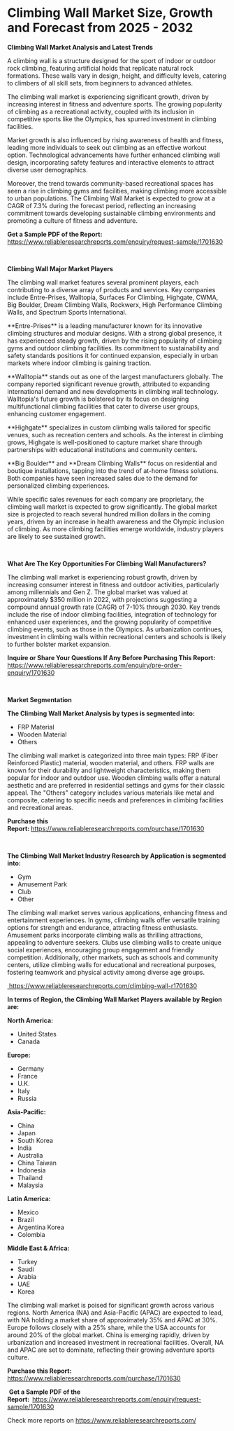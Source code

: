 <p><h1>Climbing Wall Market Size, Growth and Forecast from 2025 - 2032</h1></p><p><strong>Climbing Wall Market Analysis and Latest Trends</strong></p>
<p><p>A climbing wall is a structure designed for the sport of indoor or outdoor rock climbing, featuring artificial holds that replicate natural rock formations. These walls vary in design, height, and difficulty levels, catering to climbers of all skill sets, from beginners to advanced athletes. </p><p>The climbing wall market is experiencing significant growth, driven by increasing interest in fitness and adventure sports. The growing popularity of climbing as a recreational activity, coupled with its inclusion in competitive sports like the Olympics, has spurred investment in climbing facilities. </p><p>Market growth is also influenced by rising awareness of health and fitness, leading more individuals to seek out climbing as an effective workout option. Technological advancements have further enhanced climbing wall design, incorporating safety features and interactive elements to attract diverse user demographics. </p><p>Moreover, the trend towards community-based recreational spaces has seen a rise in climbing gyms and facilities, making climbing more accessible to urban populations. The Climbing Wall Market is expected to grow at a CAGR of 7.3% during the forecast period, reflecting an increasing commitment towards developing sustainable climbing environments and promoting a culture of fitness and adventure.</p></p>
<p><strong>Get a Sample PDF of the Report:&nbsp;</strong> <a href="https://www.reliableresearchreports.com/enquiry/request-sample/1701630?utm_campaign=2221&utm_medium=2&utm_source=Github&utm_content=ia&utm_term=08022025&utm_id=climbing-wall">https://www.reliableresearchreports.com/enquiry/request-sample/1701630</a></p>
<p>&nbsp;</p>
<p><strong>Climbing Wall Major Market Players</strong></p>
<p><p>The climbing wall market features several prominent players, each contributing to a diverse array of products and services. Key companies include Entre-Prises, Walltopia, Surfaces For Climbing, Highgate, CWMA, Big Boulder, Dream Climbing Walls, Rockwerx, High Performance Climbing Walls, and Spectrum Sports International.</p><p>**Entre-Prises** is a leading manufacturer known for its innovative climbing structures and modular designs. With a strong global presence, it has experienced steady growth, driven by the rising popularity of climbing gyms and outdoor climbing facilities. Its commitment to sustainability and safety standards positions it for continued expansion, especially in urban markets where indoor climbing is gaining traction.</p><p>**Walltopia** stands out as one of the largest manufacturers globally. The company reported significant revenue growth, attributed to expanding international demand and new developments in climbing wall technology. Walltopia's future growth is bolstered by its focus on designing multifunctional climbing facilities that cater to diverse user groups, enhancing customer engagement.</p><p>**Highgate** specializes in custom climbing walls tailored for specific venues, such as recreation centers and schools. As the interest in climbing grows, Highgate is well-positioned to capture market share through partnerships with educational institutions and community centers.</p><p>**Big Boulder** and **Dream Climbing Walls** focus on residential and boutique installations, tapping into the trend of at-home fitness solutions. Both companies have seen increased sales due to the demand for personalized climbing experiences.</p><p>While specific sales revenues for each company are proprietary, the climbing wall market is expected to grow significantly. The global market size is projected to reach several hundred million dollars in the coming years, driven by an increase in health awareness and the Olympic inclusion of climbing. As more climbing facilities emerge worldwide, industry players are likely to see sustained growth.</p></p>
<p>&nbsp;</p>
<p><strong>What Are The Key Opportunities For Climbing Wall Manufacturers?</strong></p>
<p><p>The climbing wall market is experiencing robust growth, driven by increasing consumer interest in fitness and outdoor activities, particularly among millennials and Gen Z. The global market was valued at approximately $350 million in 2022, with projections suggesting a compound annual growth rate (CAGR) of 7-10% through 2030. Key trends include the rise of indoor climbing facilities, integration of technology for enhanced user experiences, and the growing popularity of competitive climbing events, such as those in the Olympics. As urbanization continues, investment in climbing walls within recreational centers and schools is likely to further bolster market expansion.</p></p>
<p><strong>Inquire or Share Your Questions If Any Before Purchasing This Report:</strong> <a href="https://www.reliableresearchreports.com/enquiry/pre-order-enquiry/1701630?utm_campaign=2221&utm_medium=2&utm_source=Github&utm_content=ia&utm_term=08022025&utm_id=climbing-wall">https://www.reliableresearchreports.com/enquiry/pre-order-enquiry/1701630</a></p>
<p>&nbsp;</p>
<p><strong>Market Segmentation</strong></p>
<p><strong>The Climbing Wall Market Analysis by types is segmented into:</strong></p>
<p><ul><li>FRP Material</li><li>Wooden Material</li><li>Others</li></ul></p>
<p><p>The climbing wall market is categorized into three main types: FRP (Fiber Reinforced Plastic) material, wooden material, and others. FRP walls are known for their durability and lightweight characteristics, making them popular for indoor and outdoor use. Wooden climbing walls offer a natural aesthetic and are preferred in residential settings and gyms for their classic appeal. The "Others" category includes various materials like metal and composite, catering to specific needs and preferences in climbing facilities and recreational areas.</p></p>
<p><strong>Purchase this Report:&nbsp;</strong><a href="https://www.reliableresearchreports.com/purchase/1701630?utm_campaign=2221&utm_medium=2&utm_source=Github&utm_content=ia&utm_term=08022025&utm_id=climbing-wall">https://www.reliableresearchreports.com/purchase/1701630</a></p>
<p>&nbsp;</p>
<p><strong>The Climbing Wall Market Industry Research by Application is segmented into:</strong></p>
<p><ul><li>Gym</li><li>Amusement Park</li><li>Club</li><li>Other</li></ul></p>
<p><p>The climbing wall market serves various applications, enhancing fitness and entertainment experiences. In gyms, climbing walls offer versatile training options for strength and endurance, attracting fitness enthusiasts. Amusement parks incorporate climbing walls as thrilling attractions, appealing to adventure seekers. Clubs use climbing walls to create unique social experiences, encouraging group engagement and friendly competition. Additionally, other markets, such as schools and community centers, utilize climbing walls for educational and recreational purposes, fostering teamwork and physical activity among diverse age groups.</p></p>
<p><a href="https://www.reliableresearchreports.com/climbing-wall-r1701630?utm_campaign=2221&utm_medium=2&utm_source=Github&utm_content=ia&utm_term=08022025&utm_id=climbing-wall">&nbsp;https://www.reliableresearchreports.com/climbing-wall-r1701630</a></p>
<p><strong>In terms of Region, the Climbing Wall Market Players available by Region are:</strong></p>
<p>
    <p> <strong> North America: </strong>
        <ul>
            <li>United States</li>
            <li>Canada</li>
        </ul>
        </p> 
    <p> <strong> Europe: </strong>
        <ul>
            <li>Germany</li>
            <li>France</li>
            <li>U.K.</li>
            <li>Italy</li>
            <li>Russia</li>
        </ul>
        </p> 
    <p> <strong> Asia-Pacific: </strong>
        <ul>
            <li>China</li>
            <li>Japan</li>
            <li>South Korea</li>
            <li>India</li>
            <li>Australia</li>
            <li>China Taiwan</li>
            <li>Indonesia</li>
            <li>Thailand</li>
            <li>Malaysia</li>
        </ul>
        </p> 
    <p> <strong> Latin America: </strong>
        <ul>
            <li>Mexico</li>
            <li>Brazil</li>
            <li>Argentina Korea</li>
            <li>Colombia</li>
        </ul>
        </p> 
    <p> <strong> Middle East & Africa: </strong>
        <ul>
            <li>Turkey</li>
            <li>Saudi</li>
            <li>Arabia</li>
            <li>UAE</li>
            <li>Korea</li>
        </ul>
    </p>
    </p>
<p><p>The climbing wall market is poised for significant growth across various regions. North America (NA) and Asia-Pacific (APAC) are expected to lead, with NA holding a market share of approximately 35% and APAC at 30%. Europe follows closely with a 25% share, while the USA accounts for around 20% of the global market. China is emerging rapidly, driven by urbanization and increased investment in recreational facilities. Overall, NA and APAC are set to dominate, reflecting their growing adventure sports culture.</p></p>
<p><strong>Purchase this Report: </strong><a href="https://www.reliableresearchreports.com/purchase/1701630?utm_campaign=2221&utm_medium=2&utm_source=Github&utm_content=ia&utm_term=08022025&utm_id=climbing-wall">https://www.reliableresearchreports.com/purchase/1701630</a></p>
<p>&nbsp;<strong>Get a Sample PDF of the Report:&nbsp;&nbsp;</strong><a href="https://www.reliableresearchreports.com/enquiry/request-sample/1701630?utm_campaign=2221&utm_medium=2&utm_source=Github&utm_content=ia&utm_term=08022025&utm_id=climbing-wall">https://www.reliableresearchreports.com/enquiry/request-sample/1701630</a></p>
<p><strong></strong></p>
<p>Check more reports on <a href="https://www.reliableresearchreports.com/?utm_campaign=2221&utm_medium=2&utm_source=Github&utm_content=ia&utm_term=08022025&utm_id=climbing-wall">https://www.reliableresearchreports.com/</a></p>